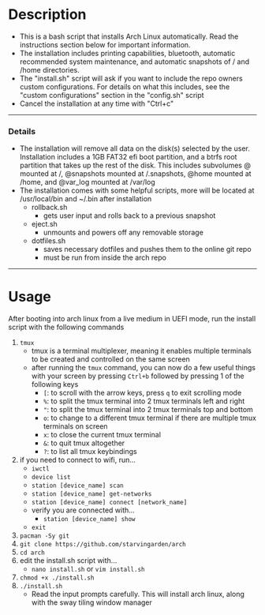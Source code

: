 # Description

- This is a bash script that installs Arch Linux automatically. Read the instructions section below for important information.
- The installation includes printing capabilities, bluetooth, automatic recommended system maintenance, and automatic snapshots of / and /home directories.
- The "install.sh" script will ask if you want to include the repo owners custom configurations. For details on what this includes, see the "custom configurations" section in the "config.sh" script
- Cancel the installation at any time with "Ctrl+c"
    
***

### Details

- The installation will remove all data on the disk(s) selected by the user. Installation includes a 1GB FAT32 efi boot partition, and a btrfs root partition that takes up the rest of the disk. This includes subvolumes @ mounted at /, @snapshots mounted at /.snapshots, @home mounted at /home, and @var_log mounted at /var/log
- The installation comes with some helpful scripts, more will be located at /usr/local/bin and ~/.bin after installation
    - rollback.sh
        - gets user input and rolls back to a previous snapshot
    - eject.sh
        - unmounts and powers off any removable storage
    - dotfiles.sh
        - saves necessary dotfiles and pushes them to the online git repo
        - must be run from inside the arch repo

***

# Usage

After booting into arch linux from a live medium in UEFI mode, run the install script with the following commands
1. `tmux`
    - tmux is a terminal multiplexer, meaning it enables multiple terminals to be created and controlled on the same screen
    - after running the `tmux` command, you can now do a few useful things with your screen by pressing `Ctrl+b` followed by pressing 1 of the following keys
        - `[`: to scroll with the arrow keys, press `q` to exit scrolling mode
        - `%`: to split the tmux terminal into 2 tmux terminals left and right
        - `"`: to split the tmux terminal into 2 tmux terminals top and bottom
        - `o`: to change to a different tmux terminal if there are multiple tmux terminals on screen
        - `x`: to close the current tmux terminal
        - `&`: to quit tmux altogether
        - `?`: to list all tmux keybindings
2. if you need to connect to wifi, run...
    - `iwctl`
    - `device list`
    - `station [device_name] scan`
    - `station [device_name] get-networks`
    - `station [device_name] connect [network_name]`
    - verify you are connected with...
        - `station [device_name] show`
    - `exit`
3. `pacman -Sy git` 
4. `git clone https://github.com/starvingarden/arch`
5. `cd arch`
6. edit the install.sh script with...
    - `nano install.sh` or `vim install.sh`
7. `chmod +x ./install.sh`
8. `./install.sh`
    - Read the input prompts carefully. This will install arch linux, along with the sway tiling window manager
